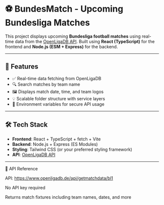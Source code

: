 # ⚽ BundesMatch - Upcoming Bundesliga Matches

This project displays upcoming **Bundesliga football matches** using real-time data from the [OpenLigaDB API](https://www.openligadb.de/api/getmatchdata/bl1). Built using **React (TypeScript)** for the frontend and **Node.js (ESM + Express)** for the backend.

---

## 🚀 Features

- ✅ Real-time data fetching from OpenLigaDB
- 🔍 Search matches by team name
- 🖼️ Displays match date, time, and team logos
- 💡 Scalable folder structure with service layers
- 🔐 Environment variables for secure API usage

---

## 🛠️ Tech Stack

- **Frontend**: React + TypeScript + fetch + Vite
- **Backend**: Node.js + Express (ES Modules)
- **Styling**: Tailwind CSS (or your preferred styling framework)
- **API**: [OpenLigaDB API](https://www.openligadb.de/api/getmatchdata/bl1)

---

🔗 API Reference

API: https://www.openligadb.de/api/getmatchdata/bl1

No API key required

Returns match fixtures including team names, dates, and more



